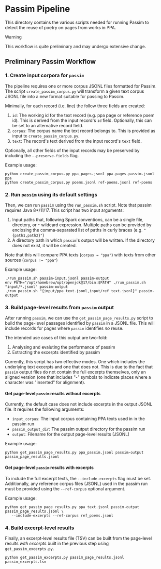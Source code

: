 # Passim Pipeline
This directory contains the various scripts needed for running Passim
to detect the reuse of poetry on pages from works in PPA.

> [!WARNING]
> This workflow is quite preliminary and may undergo extensive change.

## Preliminary Passim Workflow

### 1. Create input corpora for `passim`
The pipeline requires one or more corpus JSONL files formatted for Passim.
The script `create_passim_corpus.py` will transform a given text corpus
JSONL file into a new format suitable for passing to Passim.

Minimally, for each record (i.e. line) the follow three fields are created:
1. `id`: The working id for the text record (e.g. ppa page or reference poem id).
         This is derived from the input record's `id` field. Optionally, this can
         be set to an alternative record field.
2. `corpus`: The corpus name the text record belongs to. This is provided as
             input to `create_passim_corpus.py`.
3. `text`: The record's text derived from the input record's `text` field.

Optionally, all other fields of the input records may be preserved by including the
`--preserve-fields` flag.

Example usage:
```
python create_passim_corpus.py ppa_pages.jsonl ppa-pages-passim.jsonl ppa
python create_passim_corpus.py poems.jsonl ref-poems.jsonl ref-poems
```

### 2. Run `passim` using its default settings
Then, we can run `passim` using the `run_passim.sh` script. Note that passim requires
Java 8\*/11/17. This script has two input arguments:
1. Input paths that, following Spark conventions, can be a single file, directory,
or `*` wildcard expression. Multiple paths can be provided by enclosing the
comma-separated list of paths in curly braces (e.g. `"{path1,path2}"`)
2. A directory path in which `passim`'s output will be written. If the directory does
not exist, it will be created.

Note that this will compare PPA texts (`corpus = "ppa"`) with texts from other sources
(`corpus != "ppa"`)

Example usage:
```
./run_passim.sh passim-input.jsonl passim-output
env PATH="/opt/homebrew/opt/openjdk@17/bin:$PATH" ./run_passim.sh "input/*.jsonl" passim-output
./run_passim.sh "{input/ppa_text.jsonl,input/ref_text.jsonl}" passim-output
```

### 3. Build page-level results from `passim` output
After running `passim`, we can use the `get_passim_page_results.py` script to build
the page-level passages identified by `passim` in a JSONL file. This will include records
for pages where `passim` identifies *no* reuse.

The intended use cases of this output are two-fold:
1. Analysing and evaluting the performance of passim
2. Extracting the excerpts identified by passim

Currently, this script has two effective modes. One which includes the underlying text
excerpts and one that does not. This is due to the fact that `passim` output files do not
contain the full excerpts themselves, only an aligned version (one that includes "-" symbols
to indicate places where a character was "inserted" for alignment).

#### Get page-level `passim` results without excerpts
Currently, the default case does not include excerpts in the output JSONL file. It requires
the following arguments:
- `input_corpus`: The input corpus containing PPA texts used in in the passim run
- `passim_output_dir`: The passim output directory for the passim run
- `output`: Filename for the output page-level results (JSONL)

Example usage:
```
python get_passim_page_results.py ppa_passim.jsonl passim-output passim_page_results.jsonl
```

#### Get page-level `passim` results with excerpts
To include the full excerpt texts, the `--include-excerpts` flag must be set. Additionally,
any reference corpus files (JSONL) used in the passim run must be provided using the
`--ref-corpus` optional argument.

Example usage:
```
python get_passim_page_results.py ppa_text.jsonl passim-output passim_page_results.jsonl \
   --include-excerpts --ref-corpus ref_poems.jsonl
```

### 4. Build excerpt-level results
Finally, an excerpt-level results file (TSV) can be built from the page-level results
*with excerpts* built in the previous step using `get_passim_excerpts.py`.

```
python get_passim_excerpts.py passim_page_results.jsonl passim_excerpts.tsv
```
